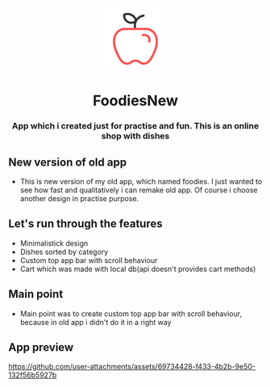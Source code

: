 <div align="center">

<img src="docs/app_icon.svg" width="128" height="128"/>

# FoodiesNew

### App which i created just for practise and fun. This is an online shop with dishes

</div>

## New version of old app
- This is new version of my old app, which named foodies. I just wanted to see how fast and qualitatively i can remake old app. Of course i choose another design in practise purpose.
## Let's run through the features
- Minimalistick design
- Dishes sorted by category
- Custom top app bar with scroll behaviour
- Cart which was made with local db(api doesn't provides cart methods)
## Main point
- Main point was to create custom top app bar with scroll behaviour, because in old app i didn't do it in a right way
## App preview
https://github.com/user-attachments/assets/69734428-f433-4b2b-9e50-132f56b5927b
